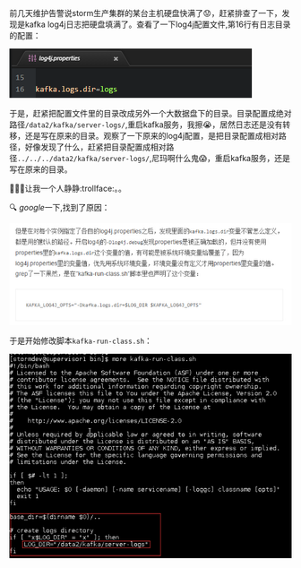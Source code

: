 前几天维护告警说storm生产集群的某台主机硬盘快满了:worried:，赶紧排查了一下，发现是kafka log4j日志把硬盘填满了。查看了一下log4j配置文件,第16行有日志目录的配置：

![pic](img/log4j.png)

于是，赶紧把配置文件里的目录改成另外一个大数据盘下的目录。目录配置成绝对路径`/data2/kafka/server-logs/`,重启kafka服务，我擦:sob:，居然日志还是没有转移，还是写在原来的目录。观察了一下原来的log4j配置，是把目录配置成相对路径，好像发现了什么，赶紧把目录配置成相对路径`../../../data2/kafka/server-logs/`,尼玛啊什么鬼:scream:，重启kafka服务，还是写在原来的目录。

:smoking::smoking::smoking:让我一个人静静:trollface:。。

:mag: *google*一下,找到了原因：

![pic](img/key_answer.png)

于是开始修改脚本`kafka-run-class.sh`：

![pic](img/kafka_run.png)
